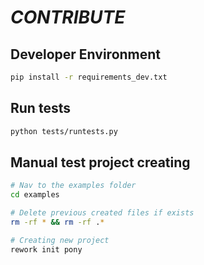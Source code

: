 # _CONTRIBUTE_

## Developer Environment

```bash
pip install -r requirements_dev.txt
``` 

## Run tests

```bash
python tests/runtests.py
```

## Manual test project creating
```bash
# Nav to the examples folder
cd examples 

# Delete previous created files if exists
rm -rf * && rm -rf .* 

# Creating new project 
rework init pony
```
